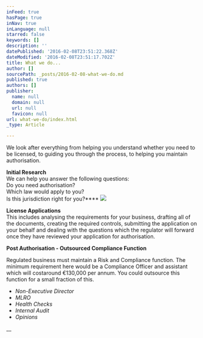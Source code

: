 ```yaml
---
inFeed: true
hasPage: true
inNav: true
inLanguage: null
starred: false
keywords: []
description: ''
datePublished: '2016-02-08T23:51:22.368Z'
dateModified: '2016-02-08T23:51:17.702Z'
title: What we do...
author: []
sourcePath: _posts/2016-02-08-what-we-do.md
published: true
authors: []
publisher:
  name: null
  domain: null
  url: null
  favicon: null
url: what-we-do/index.html
_type: Article

---
```

We look after everything from helping you understand whether you need to be licensed, to guiding you through the process, to helping you maintain authorisation.

**Initial Research**  
We 
can help you answer the following questions:  
Do you need 
authorisation?  
Which law would apply to you?  
Is this 
jurisdiction right for you?****
![](https://s3-us-west-2.amazonaws.com/the-grid-img/p/fb79f94ae6809127b31557e704edca7d12804add.jpg)

**License 
Applications**  
This includes analysing the requirements for your 
business, drafting all of the documents, creating the required controls, 
submitting the application on your behalf and dealing with the questions which 
the regulator will forward once they have reviewed your application for 
authorisation.

**Post 
Authorisation - Outsourced Compliance Function**

Regulated 
business must maintain a Risk and Compliance function. The minimum requirement 
here would be a Compliance Officer and assistant which will costaround €130,000 
per annum. You could outsource this function for a small fraction of 
this.

* _Non-Executive 
Director_
* _MLRO_
* _Health 
Checks_
* _Internal 
Audit_
* _Opinions_

__
